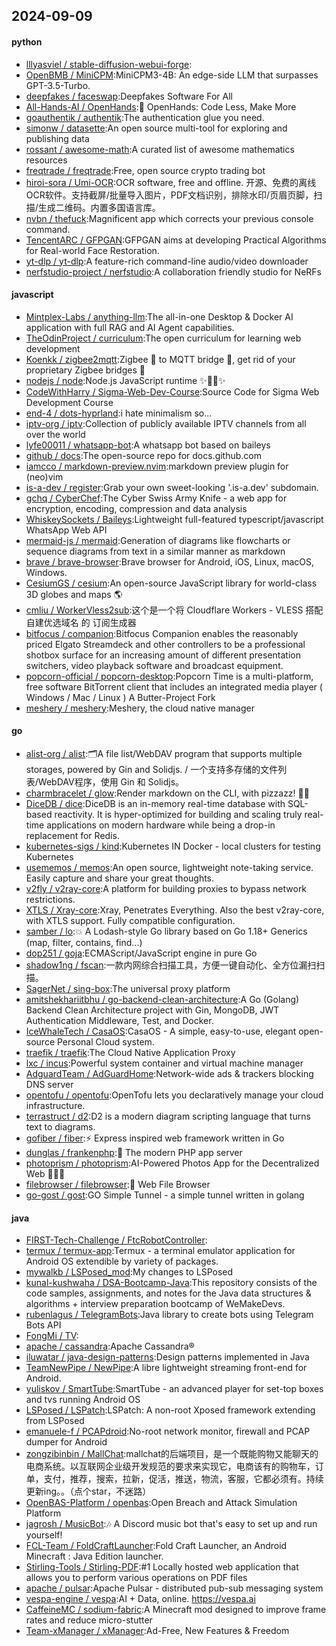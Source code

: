## 2024-09-09

#### python
* [lllyasviel / stable-diffusion-webui-forge](https://github.com/lllyasviel/stable-diffusion-webui-forge):
* [OpenBMB / MiniCPM](https://github.com/OpenBMB/MiniCPM):MiniCPM3-4B: An edge-side LLM that surpasses GPT-3.5-Turbo.
* [deepfakes / faceswap](https://github.com/deepfakes/faceswap):Deepfakes Software For All
* [All-Hands-AI / OpenHands](https://github.com/All-Hands-AI/OpenHands):🙌 OpenHands: Code Less, Make More
* [goauthentik / authentik](https://github.com/goauthentik/authentik):The authentication glue you need.
* [simonw / datasette](https://github.com/simonw/datasette):An open source multi-tool for exploring and publishing data
* [rossant / awesome-math](https://github.com/rossant/awesome-math):A curated list of awesome mathematics resources
* [freqtrade / freqtrade](https://github.com/freqtrade/freqtrade):Free, open source crypto trading bot
* [hiroi-sora / Umi-OCR](https://github.com/hiroi-sora/Umi-OCR):OCR software, free and offline. 开源、免费的离线OCR软件。支持截屏/批量导入图片，PDF文档识别，排除水印/页眉页脚，扫描/生成二维码。内置多国语言库。
* [nvbn / thefuck](https://github.com/nvbn/thefuck):Magnificent app which corrects your previous console command.
* [TencentARC / GFPGAN](https://github.com/TencentARC/GFPGAN):GFPGAN aims at developing Practical Algorithms for Real-world Face Restoration.
* [yt-dlp / yt-dlp](https://github.com/yt-dlp/yt-dlp):A feature-rich command-line audio/video downloader
* [nerfstudio-project / nerfstudio](https://github.com/nerfstudio-project/nerfstudio):A collaboration friendly studio for NeRFs

#### javascript
* [Mintplex-Labs / anything-llm](https://github.com/Mintplex-Labs/anything-llm):The all-in-one Desktop & Docker AI application with full RAG and AI Agent capabilities.
* [TheOdinProject / curriculum](https://github.com/TheOdinProject/curriculum):The open curriculum for learning web development
* [Koenkk / zigbee2mqtt](https://github.com/Koenkk/zigbee2mqtt):Zigbee 🐝 to MQTT bridge 🌉, get rid of your proprietary Zigbee bridges 🔨
* [nodejs / node](https://github.com/nodejs/node):Node.js JavaScript runtime ✨🐢🚀✨
* [CodeWithHarry / Sigma-Web-Dev-Course](https://github.com/CodeWithHarry/Sigma-Web-Dev-Course):Source Code for Sigma Web Development Course
* [end-4 / dots-hyprland](https://github.com/end-4/dots-hyprland):i hate minimalism so...
* [iptv-org / iptv](https://github.com/iptv-org/iptv):Collection of publicly available IPTV channels from all over the world
* [lyfe00011 / whatsapp-bot](https://github.com/lyfe00011/whatsapp-bot):A whatsapp bot based on baileys
* [github / docs](https://github.com/github/docs):The open-source repo for docs.github.com
* [iamcco / markdown-preview.nvim](https://github.com/iamcco/markdown-preview.nvim):markdown preview plugin for (neo)vim
* [is-a-dev / register](https://github.com/is-a-dev/register):Grab your own sweet-looking '.is-a.dev' subdomain.
* [gchq / CyberChef](https://github.com/gchq/CyberChef):The Cyber Swiss Army Knife - a web app for encryption, encoding, compression and data analysis
* [WhiskeySockets / Baileys](https://github.com/WhiskeySockets/Baileys):Lightweight full-featured typescript/javascript WhatsApp Web API
* [mermaid-js / mermaid](https://github.com/mermaid-js/mermaid):Generation of diagrams like flowcharts or sequence diagrams from text in a similar manner as markdown
* [brave / brave-browser](https://github.com/brave/brave-browser):Brave browser for Android, iOS, Linux, macOS, Windows.
* [CesiumGS / cesium](https://github.com/CesiumGS/cesium):An open-source JavaScript library for world-class 3D globes and maps 🌎
* [cmliu / WorkerVless2sub](https://github.com/cmliu/WorkerVless2sub):这个是一个将 Cloudflare Workers - VLESS 搭配 自建优选域名 的 订阅生成器
* [bitfocus / companion](https://github.com/bitfocus/companion):Bitfocus Companion enables the reasonably priced Elgato Streamdeck and other controllers to be a professional shotbox surface for an increasing amount of different presentation switchers, video playback software and broadcast equipment.
* [popcorn-official / popcorn-desktop](https://github.com/popcorn-official/popcorn-desktop):Popcorn Time is a multi-platform, free software BitTorrent client that includes an integrated media player ( Windows / Mac / Linux ) A Butter-Project Fork
* [meshery / meshery](https://github.com/meshery/meshery):Meshery, the cloud native manager

#### go
* [alist-org / alist](https://github.com/alist-org/alist):🗂️A file list/WebDAV program that supports multiple storages, powered by Gin and Solidjs. / 一个支持多存储的文件列表/WebDAV程序，使用 Gin 和 Solidjs。
* [charmbracelet / glow](https://github.com/charmbracelet/glow):Render markdown on the CLI, with pizzazz! 💅🏻
* [DiceDB / dice](https://github.com/DiceDB/dice):DiceDB is an in-memory real-time database with SQL-based reactivity. It is hyper-optimized for building and scaling truly real-time applications on modern hardware while being a drop-in replacement for Redis.
* [kubernetes-sigs / kind](https://github.com/kubernetes-sigs/kind):Kubernetes IN Docker - local clusters for testing Kubernetes
* [usememos / memos](https://github.com/usememos/memos):An open source, lightweight note-taking service. Easily capture and share your great thoughts.
* [v2fly / v2ray-core](https://github.com/v2fly/v2ray-core):A platform for building proxies to bypass network restrictions.
* [XTLS / Xray-core](https://github.com/XTLS/Xray-core):Xray, Penetrates Everything. Also the best v2ray-core, with XTLS support. Fully compatible configuration.
* [samber / lo](https://github.com/samber/lo):💥 A Lodash-style Go library based on Go 1.18+ Generics (map, filter, contains, find...)
* [dop251 / goja](https://github.com/dop251/goja):ECMAScript/JavaScript engine in pure Go
* [shadow1ng / fscan](https://github.com/shadow1ng/fscan):一款内网综合扫描工具，方便一键自动化、全方位漏扫扫描。
* [SagerNet / sing-box](https://github.com/SagerNet/sing-box):The universal proxy platform
* [amitshekhariitbhu / go-backend-clean-architecture](https://github.com/amitshekhariitbhu/go-backend-clean-architecture):A Go (Golang) Backend Clean Architecture project with Gin, MongoDB, JWT Authentication Middleware, Test, and Docker.
* [IceWhaleTech / CasaOS](https://github.com/IceWhaleTech/CasaOS):CasaOS - A simple, easy-to-use, elegant open-source Personal Cloud system.
* [traefik / traefik](https://github.com/traefik/traefik):The Cloud Native Application Proxy
* [lxc / incus](https://github.com/lxc/incus):Powerful system container and virtual machine manager
* [AdguardTeam / AdGuardHome](https://github.com/AdguardTeam/AdGuardHome):Network-wide ads & trackers blocking DNS server
* [opentofu / opentofu](https://github.com/opentofu/opentofu):OpenTofu lets you declaratively manage your cloud infrastructure.
* [terrastruct / d2](https://github.com/terrastruct/d2):D2 is a modern diagram scripting language that turns text to diagrams.
* [gofiber / fiber](https://github.com/gofiber/fiber):⚡️ Express inspired web framework written in Go
* [dunglas / frankenphp](https://github.com/dunglas/frankenphp):🧟 The modern PHP app server
* [photoprism / photoprism](https://github.com/photoprism/photoprism):AI-Powered Photos App for the Decentralized Web 🌈💎✨
* [filebrowser / filebrowser](https://github.com/filebrowser/filebrowser):📂 Web File Browser
* [go-gost / gost](https://github.com/go-gost/gost):GO Simple Tunnel - a simple tunnel written in golang

#### java
* [FIRST-Tech-Challenge / FtcRobotController](https://github.com/FIRST-Tech-Challenge/FtcRobotController):
* [termux / termux-app](https://github.com/termux/termux-app):Termux - a terminal emulator application for Android OS extendible by variety of packages.
* [mywalkb / LSPosed_mod](https://github.com/mywalkb/LSPosed_mod):My changes to LSPosed
* [kunal-kushwaha / DSA-Bootcamp-Java](https://github.com/kunal-kushwaha/DSA-Bootcamp-Java):This repository consists of the code samples, assignments, and notes for the Java data structures & algorithms + interview preparation bootcamp of WeMakeDevs.
* [rubenlagus / TelegramBots](https://github.com/rubenlagus/TelegramBots):Java library to create bots using Telegram Bots API
* [FongMi / TV](https://github.com/FongMi/TV):
* [apache / cassandra](https://github.com/apache/cassandra):Apache Cassandra®
* [iluwatar / java-design-patterns](https://github.com/iluwatar/java-design-patterns):Design patterns implemented in Java
* [TeamNewPipe / NewPipe](https://github.com/TeamNewPipe/NewPipe):A libre lightweight streaming front-end for Android.
* [yuliskov / SmartTube](https://github.com/yuliskov/SmartTube):SmartTube - an advanced player for set-top boxes and tvs running Android OS
* [LSPosed / LSPatch](https://github.com/LSPosed/LSPatch):LSPatch: A non-root Xposed framework extending from LSPosed
* [emanuele-f / PCAPdroid](https://github.com/emanuele-f/PCAPdroid):No-root network monitor, firewall and PCAP dumper for Android
* [zongzibinbin / MallChat](https://github.com/zongzibinbin/MallChat):mallchat的后端项目，是一个既能购物又能聊天的电商系统。以互联网企业级开发规范的要求来实现它，电商该有的购物车，订单，支付，推荐，搜索，拉新，促活，推送，物流，客服，它都必须有。持续更新ing。。（点个star，不迷路）
* [OpenBAS-Platform / openbas](https://github.com/OpenBAS-Platform/openbas):Open Breach and Attack Simulation Platform
* [jagrosh / MusicBot](https://github.com/jagrosh/MusicBot):🎶 A Discord music bot that's easy to set up and run yourself!
* [FCL-Team / FoldCraftLauncher](https://github.com/FCL-Team/FoldCraftLauncher):Fold Craft Launcher, an Android Minecraft : Java Edition launcher.
* [Stirling-Tools / Stirling-PDF](https://github.com/Stirling-Tools/Stirling-PDF):#1 Locally hosted web application that allows you to perform various operations on PDF files
* [apache / pulsar](https://github.com/apache/pulsar):Apache Pulsar - distributed pub-sub messaging system
* [vespa-engine / vespa](https://github.com/vespa-engine/vespa):AI + Data, online. https://vespa.ai
* [CaffeineMC / sodium-fabric](https://github.com/CaffeineMC/sodium-fabric):A Minecraft mod designed to improve frame rates and reduce micro-stutter
* [Team-xManager / xManager](https://github.com/Team-xManager/xManager):Ad-Free, New Features & Freedom
